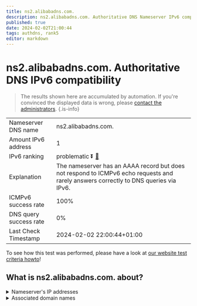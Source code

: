 ```yaml
---
title: ns2.alibabadns.com.
description: ns2.alibabadns.com. Authoritative DNS Nameserver IPv6 compatibility
published: true
date: 2024-02-02T21:00:44
tags: authdns, rank5
editor: markdown
---
```


# ns2.alibabadns.com. Authoritative DNS IPv6 compatibility

> The results shown here are accumulated by automation. If you're convinced the displayed data is wrong, please [contact the administrators](/howto/chat). 
{.is-info}




|   |   |
| - | - |
| Nameserver DNS name | ns2.alibabadns.com.
| Amount IPv6 address | 1
| IPv6 ranking | problematic :arrow_double_down: [🔗](/howto/ranking) |
| Explanation | The nameserver has an AAAA record but does not respond to ICMPv6 echo requests and rarely answers correctly to DNS queries via IPv6. |
| ICMPv6 success rate | 100%|
| DNS query success rate | 0% |
| Last Check Timestamp | 2024-02-02 22:00:44+01:00 |

To see how this test was performed, please have a look at [our website test criteria howto](/howto/testcriteria/authdns)!


## What is ns2.alibabadns.com. about?




<details>
<summary>Nameserver's IP addresses</summary>

2401:b180:4100::2

</details>



<details>
<summary>Associated domain names</summary>

www.aliexpress.com

www.alibaba.com

</details>
